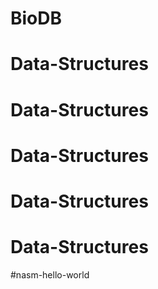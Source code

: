 # BioDB
# Data-Structures
# Data-Structures
# Data-Structures
# Data-Structures
# Data-Structures
#nasm-hello-world
